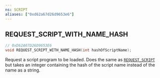 ```yaml
---
ns: SCRIPT
aliases: ["0xd62a67d26d9653e6"]
---
```

## REQUEST_SCRIPT_WITH_NAME_HASH

```c
// 0xD62A67D26D9653E6
void REQUEST_SCRIPT_WITH_NAME_HASH(int hashOfScriptName);
```

Request a script program to be loaded. Does the same as [`REQUEST_SCRIPT`](#_0x6EB5F71AA68F2E8E) but takes an integer containing the hash of the script name instead of the name as a string.

